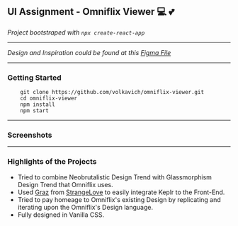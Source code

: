 ## UI Assignment - Omniflix Viewer 💻 💕
*Project bootstraped with  ` npx create-react-app `*

----

*Design and Inspiration could be found at this [Figma File](https://www.figma.com/file/BGQ2m8ejE82oDgcteoeF5m/OminFlix-NFT-viewer?type=design&node-id=0%3A1&t=vhQvsRjSgJUtnY2E-1)*

---- 

### Getting Started
```
    git clone https://github.com/volkavich/omniflix-viewer.git
    cd omniflix-viewer
    npm install
    npm start
```

---

### Screenshots

---

### Highlights of the Projects
    
* Tried to combine Neobrutalistic Design Trend with Glassmorphism Design Trend that Omniflix uses.
* Used [Graz](https://graz.strange.love/docs/) from [StrangeLove](https://strange.love/) to easily integrate Keplr to the Front-End.
* Tried to pay homeage to Omniflix's existing Design by replicating and iterating upon the Omniflix's Design language.
* Fully designed in Vanilla CSS.